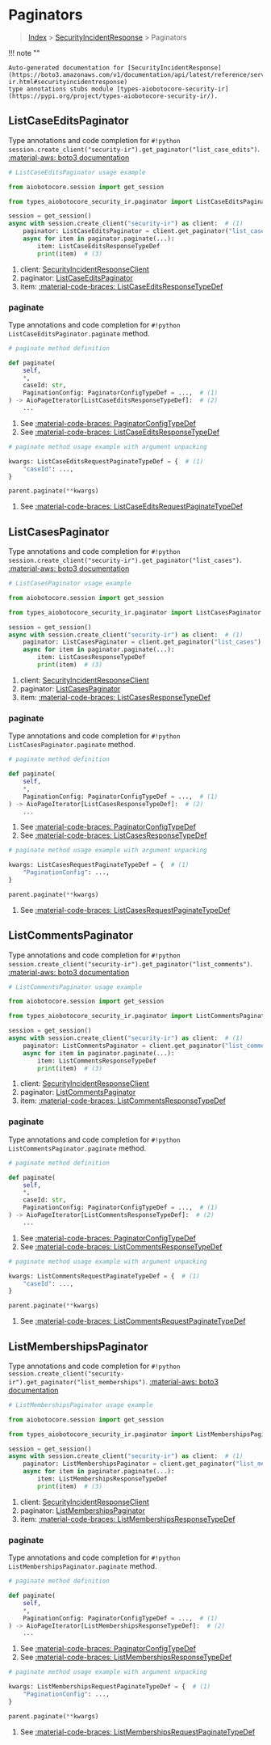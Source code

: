 # Paginators

> [Index](../README.md) > [SecurityIncidentResponse](./README.md) > Paginators

!!! note ""

    Auto-generated documentation for [SecurityIncidentResponse](https://boto3.amazonaws.com/v1/documentation/api/latest/reference/services/security-ir.html#securityincidentresponse)
    type annotations stubs module [types-aiobotocore-security-ir](https://pypi.org/project/types-aiobotocore-security-ir/).

## ListCaseEditsPaginator

Type annotations and code completion for `#!python session.create_client("security-ir").get_paginator("list_case_edits")`.
[:material-aws: boto3 documentation](https://boto3.amazonaws.com/v1/documentation/api/latest/reference/services/security-ir/paginator/ListCaseEdits.html#SecurityIncidentResponse.Paginator.ListCaseEdits)

```python
# ListCaseEditsPaginator usage example

from aiobotocore.session import get_session

from types_aiobotocore_security_ir.paginator import ListCaseEditsPaginator

session = get_session()
async with session.create_client("security-ir") as client:  # (1)
    paginator: ListCaseEditsPaginator = client.get_paginator("list_case_edits")  # (2)
    async for item in paginator.paginate(...):
        item: ListCaseEditsResponseTypeDef
        print(item)  # (3)
```

1. client: [SecurityIncidentResponseClient](./client.md)
2. paginator: [ListCaseEditsPaginator](./paginators.md#listcaseeditspaginator)
3. item: [:material-code-braces: ListCaseEditsResponseTypeDef](./type_defs.md#listcaseeditsresponsetypedef) 


### paginate

Type annotations and code completion for `#!python ListCaseEditsPaginator.paginate` method.

```python
# paginate method definition

def paginate(
    self,
    *,
    caseId: str,
    PaginationConfig: PaginatorConfigTypeDef = ...,  # (1)
) -> AioPageIterator[ListCaseEditsResponseTypeDef]:  # (2)
    ...
```

1. See [:material-code-braces: PaginatorConfigTypeDef](./type_defs.md#paginatorconfigtypedef) 
2. See [:material-code-braces: ListCaseEditsResponseTypeDef](./type_defs.md#listcaseeditsresponsetypedef) 


```python
# paginate method usage example with argument unpacking

kwargs: ListCaseEditsRequestPaginateTypeDef = {  # (1)
    "caseId": ...,
}

parent.paginate(**kwargs)
```

1. See [:material-code-braces: ListCaseEditsRequestPaginateTypeDef](./type_defs.md#listcaseeditsrequestpaginatetypedef) 
## ListCasesPaginator

Type annotations and code completion for `#!python session.create_client("security-ir").get_paginator("list_cases")`.
[:material-aws: boto3 documentation](https://boto3.amazonaws.com/v1/documentation/api/latest/reference/services/security-ir/paginator/ListCases.html#SecurityIncidentResponse.Paginator.ListCases)

```python
# ListCasesPaginator usage example

from aiobotocore.session import get_session

from types_aiobotocore_security_ir.paginator import ListCasesPaginator

session = get_session()
async with session.create_client("security-ir") as client:  # (1)
    paginator: ListCasesPaginator = client.get_paginator("list_cases")  # (2)
    async for item in paginator.paginate(...):
        item: ListCasesResponseTypeDef
        print(item)  # (3)
```

1. client: [SecurityIncidentResponseClient](./client.md)
2. paginator: [ListCasesPaginator](./paginators.md#listcasespaginator)
3. item: [:material-code-braces: ListCasesResponseTypeDef](./type_defs.md#listcasesresponsetypedef) 


### paginate

Type annotations and code completion for `#!python ListCasesPaginator.paginate` method.

```python
# paginate method definition

def paginate(
    self,
    *,
    PaginationConfig: PaginatorConfigTypeDef = ...,  # (1)
) -> AioPageIterator[ListCasesResponseTypeDef]:  # (2)
    ...
```

1. See [:material-code-braces: PaginatorConfigTypeDef](./type_defs.md#paginatorconfigtypedef) 
2. See [:material-code-braces: ListCasesResponseTypeDef](./type_defs.md#listcasesresponsetypedef) 


```python
# paginate method usage example with argument unpacking

kwargs: ListCasesRequestPaginateTypeDef = {  # (1)
    "PaginationConfig": ...,
}

parent.paginate(**kwargs)
```

1. See [:material-code-braces: ListCasesRequestPaginateTypeDef](./type_defs.md#listcasesrequestpaginatetypedef) 
## ListCommentsPaginator

Type annotations and code completion for `#!python session.create_client("security-ir").get_paginator("list_comments")`.
[:material-aws: boto3 documentation](https://boto3.amazonaws.com/v1/documentation/api/latest/reference/services/security-ir/paginator/ListComments.html#SecurityIncidentResponse.Paginator.ListComments)

```python
# ListCommentsPaginator usage example

from aiobotocore.session import get_session

from types_aiobotocore_security_ir.paginator import ListCommentsPaginator

session = get_session()
async with session.create_client("security-ir") as client:  # (1)
    paginator: ListCommentsPaginator = client.get_paginator("list_comments")  # (2)
    async for item in paginator.paginate(...):
        item: ListCommentsResponseTypeDef
        print(item)  # (3)
```

1. client: [SecurityIncidentResponseClient](./client.md)
2. paginator: [ListCommentsPaginator](./paginators.md#listcommentspaginator)
3. item: [:material-code-braces: ListCommentsResponseTypeDef](./type_defs.md#listcommentsresponsetypedef) 


### paginate

Type annotations and code completion for `#!python ListCommentsPaginator.paginate` method.

```python
# paginate method definition

def paginate(
    self,
    *,
    caseId: str,
    PaginationConfig: PaginatorConfigTypeDef = ...,  # (1)
) -> AioPageIterator[ListCommentsResponseTypeDef]:  # (2)
    ...
```

1. See [:material-code-braces: PaginatorConfigTypeDef](./type_defs.md#paginatorconfigtypedef) 
2. See [:material-code-braces: ListCommentsResponseTypeDef](./type_defs.md#listcommentsresponsetypedef) 


```python
# paginate method usage example with argument unpacking

kwargs: ListCommentsRequestPaginateTypeDef = {  # (1)
    "caseId": ...,
}

parent.paginate(**kwargs)
```

1. See [:material-code-braces: ListCommentsRequestPaginateTypeDef](./type_defs.md#listcommentsrequestpaginatetypedef) 
## ListMembershipsPaginator

Type annotations and code completion for `#!python session.create_client("security-ir").get_paginator("list_memberships")`.
[:material-aws: boto3 documentation](https://boto3.amazonaws.com/v1/documentation/api/latest/reference/services/security-ir/paginator/ListMemberships.html#SecurityIncidentResponse.Paginator.ListMemberships)

```python
# ListMembershipsPaginator usage example

from aiobotocore.session import get_session

from types_aiobotocore_security_ir.paginator import ListMembershipsPaginator

session = get_session()
async with session.create_client("security-ir") as client:  # (1)
    paginator: ListMembershipsPaginator = client.get_paginator("list_memberships")  # (2)
    async for item in paginator.paginate(...):
        item: ListMembershipsResponseTypeDef
        print(item)  # (3)
```

1. client: [SecurityIncidentResponseClient](./client.md)
2. paginator: [ListMembershipsPaginator](./paginators.md#listmembershipspaginator)
3. item: [:material-code-braces: ListMembershipsResponseTypeDef](./type_defs.md#listmembershipsresponsetypedef) 


### paginate

Type annotations and code completion for `#!python ListMembershipsPaginator.paginate` method.

```python
# paginate method definition

def paginate(
    self,
    *,
    PaginationConfig: PaginatorConfigTypeDef = ...,  # (1)
) -> AioPageIterator[ListMembershipsResponseTypeDef]:  # (2)
    ...
```

1. See [:material-code-braces: PaginatorConfigTypeDef](./type_defs.md#paginatorconfigtypedef) 
2. See [:material-code-braces: ListMembershipsResponseTypeDef](./type_defs.md#listmembershipsresponsetypedef) 


```python
# paginate method usage example with argument unpacking

kwargs: ListMembershipsRequestPaginateTypeDef = {  # (1)
    "PaginationConfig": ...,
}

parent.paginate(**kwargs)
```

1. See [:material-code-braces: ListMembershipsRequestPaginateTypeDef](./type_defs.md#listmembershipsrequestpaginatetypedef) 
